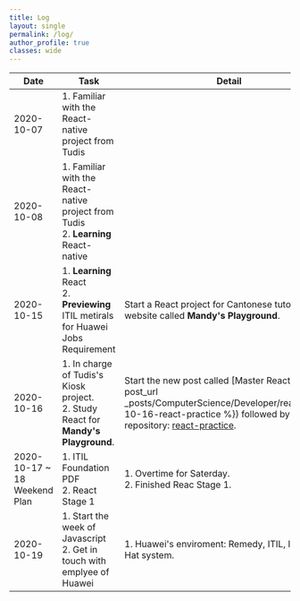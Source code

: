 ```yaml
---
title: Log
layout: single
permalink: /log/
author_profile: true
classes: wide
---
```


| Date                                   | Task                                                         | Detail                                                       |
| -------------------------------------- | ------------------------------------------------------------ | ------------------------------------------------------------ |
| 2020-10-07                             | 1. Familiar with the React-native project from Tudis         |                                                              |
| 2020-10-08                             | 1. Familiar with the React-native project from Tudis<br />2. **Learning** React-native |                                                              |
| 2020-10-15                             | 1. **Learning** React<br />2. **Previewing** ITIL metirals for Huawei Jobs Requirement | Start a React project for Cantonese tutorial website called **Mandy's Playground**. |
| 2020-10-16                             | 1. In charge of Tudis's Kiosk project.<br />2. Study React for **Mandy's Playground**. | Start the new post called [Master React]({% post_url _posts/ComputerScience/Developer/react/2020-10-16-react-practice %}) followed by this repository: [react-practice](https://github.com/sokaOrochi/react-practice). |
| 2020-10-17 ~ 18<br />Weekend<br />Plan | 1. ITIL Foundation PDF<br />2. React Stage 1                 | 1. Overtime for Saterday.<br />2. Finished Reac Stage 1.     |
| 2020-10-19                             | 1. Start the week of Javascript<br />2. Get in touch with emplyee of Huawei | 1. Huawei's enviroment: Remedy, ITIL, ITSM, Red Hat system.  |

